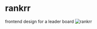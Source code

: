 # rankrr
frontend design for a leader board
![rankrr](https://user-images.githubusercontent.com/61970374/87216060-f33f9400-c333-11ea-831a-1b9ef42403fd.png)
